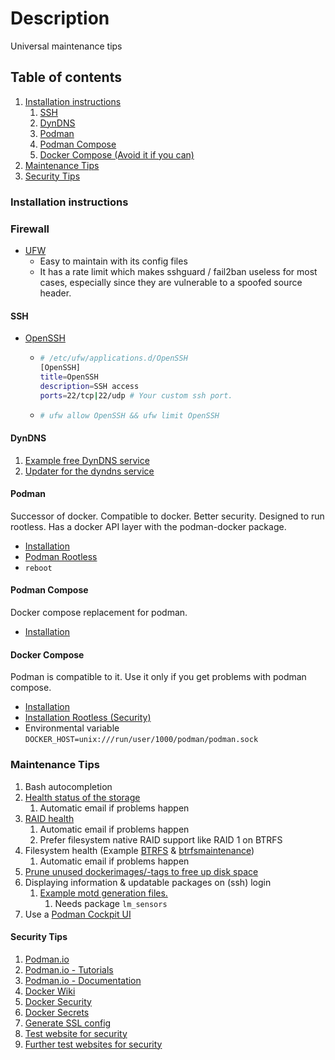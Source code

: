# Description

Universal maintenance tips

## Table of contents

1. [Installation instructions](#installation-instructions)
    1. [SSH](#ssh)
    1. [DynDNS](#dyndns)
    1. [Podman](#podman)
    1. [Podman Compose](#podman-compose)
    1. [Docker Compose (Avoid it if you can)](#docker-compose)
1. [Maintenance Tips](#maintenance-tips)
1. [Security Tips](#security-tips)

### Installation instructions

### Firewall

- [UFW](https://wiki.archlinux.org/title/Uncomplicated_Firewall)
    - Easy to maintain with its config files
    - It has a rate limit which makes sshguard / fail2ban useless for most cases, especially since they are vulnerable
      to a spoofed source header.

#### SSH

- [OpenSSH](https://wiki.archlinux.org/title/OpenSSH)
    - ```bash
      # /etc/ufw/applications.d/OpenSSH
      [OpenSSH]
      title=OpenSSH
      description=SSH access
      ports=22/tcp|22/udp # Your custom ssh port.
      ```
    - ```bash
      # ufw allow OpenSSH && ufw limit OpenSSH
      ```

#### DynDNS

1. [Example free DynDNS service](https://freedns.afraid.org/)
1. [Updater for the dyndns service](examples/dyndns)

#### Podman

Successor of docker. Compatible to docker. Better security. Designed to run rootless. Has a docker API layer with the
podman-docker package.

- [Installation](https://podman.io/)
- [Podman Rootless](https://github.com/containers/podman/blob/main/docs/tutorials/rootless_tutorial.md)
- `reboot`

#### Podman Compose

Docker compose replacement for podman.

- [Installation](https://github.com/containers/podman-compose)

#### Docker Compose

Podman is compatible to it. Use it only if you get problems with podman compose.

- [Installation](https://docs.docker.com/compose/)
- [Installation Rootless (Security)](https://docs.docker.com/engine/security/rootless/)
- Environmental variable `DOCKER_HOST=unix:///run/user/1000/podman/podman.sock`

### Maintenance Tips

1. Bash autocompletion
2. [Health status of the storage](https://wiki.archlinux.org/title/S.M.A.R.T.)
    1. Automatic email if problems happen
3. [RAID health](https://wiki.archlinux.org/title/RAID#RAID_Maintenance)
    1. Automatic email if problems happen
    2. Prefer filesystem native RAID support like RAID 1 on BTRFS
4. Filesystem health (Example [BTRFS](https://wiki.archlinux.org/title/btrfs)
   & [btrfsmaintenance](https://aur.archlinux.org/packages/btrfsmaintenance/))
    1. Automatic email if problems happen
5. [Prune unused dockerimages/-tags to free up disk space](examples/podman/prune)
6. Displaying information & updatable packages on (ssh) login
    1. [Example motd generation files.](examples/motd)
        1. Needs package `lm_sensors`
7. Use a [Podman Cockpit UI](https://github.com/cockpit-project/cockpit-podman)

#### Security Tips

1. [Podman.io](https://podman.io/)
1. [Podman.io - Tutorials](https://docs.podman.io/en/latest/Tutorials.html)
1. [Podman.io - Documentation](https://docs.podman.io/en/latest/)
1. [Docker Wiki](https://docs.docker.com/)
1. [Docker Security](https://docs.docker.com/engine/security/)
1. [Docker Secrets](https://docs.docker.com/engine/swarm/secrets/)
1. [Generate SSL config](https://ssl-config.mozilla.org/)
1. [Test website for security](https://www.ssllabs.com/ssltest/)
1. [Further test websites for security](https://geekflare.com/de/ssl-test-certificate/)
